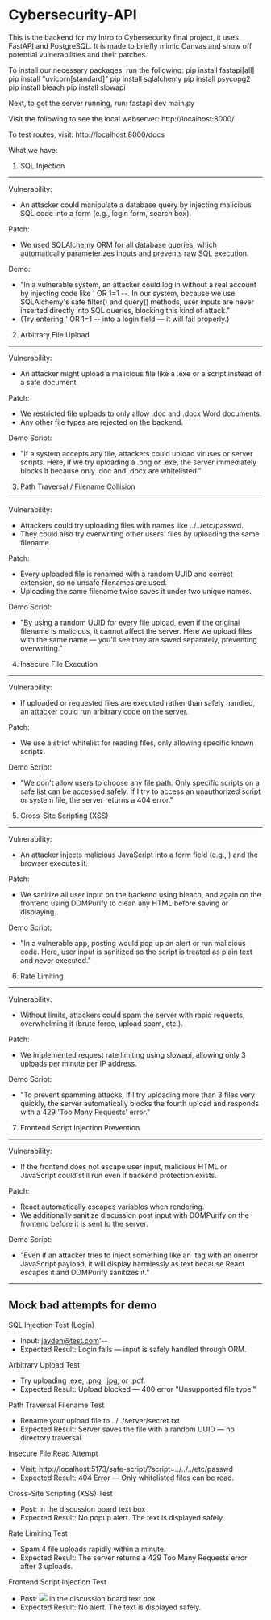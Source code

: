 # Cybersecurity-API

This is the backend for my Intro to Cybersecurity final project, it uses FastAPI and PostgreSQL. It is made to briefly mimic Canvas and show off potential vulnerabilities and their patches.

To install our necessary packages, run the following:
pip install fastapi[all]
pip install "uvicorn[standard]"
pip install sqlalchemy
pip install psycopg2
pip install bleach
pip install slowapi

Next, to get the server running, run:
fastapi dev main.py

Visit the following to see the local webserver:
http://localhost:8000/

To test routes, visit:
http://localhost:8000/docs

What we have:

1. SQL Injection

---

Vulnerability:

- An attacker could manipulate a database query by injecting malicious SQL code into a form (e.g., login form, search box).

Patch:

- We used SQLAlchemy ORM for all database queries, which automatically parameterizes inputs and prevents raw SQL execution.

Demo:

- "In a vulnerable system, an attacker could log in without a real account by injecting code like ' OR 1=1 --.
  In our system, because we use SQLAlchemy's safe filter() and query() methods, user inputs are never inserted directly into SQL queries, blocking this kind of attack."
- (Try entering ' OR 1=1 -- into a login field — it will fail properly.)

2. Arbitrary File Upload

---

Vulnerability:

- An attacker might upload a malicious file like a .exe or a script instead of a safe document.

Patch:

- We restricted file uploads to only allow .doc and .docx Word documents.
- Any other file types are rejected on the backend.

Demo Script:

- "If a system accepts any file, attackers could upload viruses or server scripts.
  Here, if we try uploading a .png or .exe, the server immediately blocks it because only .doc and .docx are whitelisted."

3. Path Traversal / Filename Collision

---

Vulnerability:

- Attackers could try uploading files with names like ../../etc/passwd.
- They could also try overwriting other users' files by uploading the same filename.

Patch:

- Every uploaded file is renamed with a random UUID and correct extension, so no unsafe filenames are used.
- Uploading the same filename twice saves it under two unique names.

Demo Script:

- "By using a random UUID for every file upload, even if the original filename is malicious, it cannot affect the server.
  Here we upload files with the same name — you'll see they are saved separately, preventing overwriting."

4. Insecure File Execution

---

Vulnerability:

- If uploaded or requested files are executed rather than safely handled, an attacker could run arbitrary code on the server.

Patch:

- We use a strict whitelist for reading files, only allowing specific known scripts.

Demo Script:

- "We don't allow users to choose any file path. Only specific scripts on a safe list can be accessed safely.
  If I try to access an unauthorized script or system file, the server returns a 404 error."

5. Cross-Site Scripting (XSS)

---

Vulnerability:

- An attacker injects malicious JavaScript into a form field (e.g., <script>alert('XSS')</script>) and the browser executes it.

Patch:

- We sanitize all user input on the backend using bleach, and again on the frontend using DOMPurify to clean any HTML before saving or displaying.

Demo Script:

- "In a vulnerable app, posting <script>alert('XSS')</script> would pop up an alert or run malicious code.
  Here, user input is sanitized so the script is treated as plain text and never executed."

6. Rate Limiting

---

Vulnerability:

- Without limits, attackers could spam the server with rapid requests, overwhelming it (brute force, upload spam, etc.).

Patch:

- We implemented request rate limiting using slowapi, allowing only 3 uploads per minute per IP address.

Demo Script:

- "To prevent spamming attacks, if I try uploading more than 3 files very quickly, the server automatically blocks the fourth upload and responds with a 429 'Too Many Requests' error."

7. Frontend Script Injection Prevention

---

Vulnerability:

- If the frontend does not escape user input, malicious HTML or JavaScript could still run even if backend protection exists.

Patch:

- React automatically escapes variables when rendering.
- We additionally sanitize discussion post input with DOMPurify on the frontend before it is sent to the server.

Demo Script:

- "Even if an attacker tries to inject something like an <img> tag with an onerror JavaScript payload, it will display harmlessly as text because React escapes it and DOMPurify sanitizes it."

---

## Mock bad attempts for demo

SQL Injection Test (Login)

- Input: jayden@test.com'--
- Expected Result: Login fails — input is safely handled through ORM.

Arbitrary Upload Test

- Try uploading .exe, .png, .jpg, or .pdf.
- Expected Result: Upload blocked — 400 error "Unsupported file type."

Path Traversal Filename Test

- Rename your upload file to ../../server/secret.txt
- Expected Result: Server saves the file with a random UUID — no directory traversal.

Insecure File Read Attempt

- Visit: http://localhost:5173/safe-script/?script=../../../etc/passwd
- Expected Result: 404 Error — Only whitelisted files can be read.

Cross-Site Scripting (XSS) Test

- Post: <script>alert('You got hacked!')</script> in the discussion board text box
- Expected Result: No popup alert. The text is displayed safely.

Rate Limiting Test

- Spam 4 file uploads rapidly within a minute.
- Expected Result: The server returns a 429 Too Many Requests error after 3 uploads.

Frontend Script Injection Test

- Post: <img src="x" onerror="alert('hacked')"/> in the discussion board text box
- Expected Result: No alert. The text is displayed safely.
